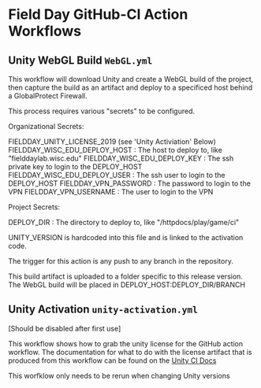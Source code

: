 # Field Day GitHub-CI Action Workflows

## Unity WebGL Build `WebGL.yml` 
This workflow will download Unity and create a WebGL build of the project, then capture the build as an artifact and deploy to a specificed host behind a GlobalProtect Firewall. 

This process requires various "secrets" to be configured.

Organizational Secrets:

FIELDDAY_UNITY_LICENSE_2019 (see 'Unity Activiation' Below)
FIELDDAY_WISC_EDU_DEPLOY_HOST : The host to deploy to, like "fielddaylab.wisc.edu"
FIELDDAY_WISC_EDU_DEPLOY_KEY : The ssh private key to login to the DEPLOY_HOST
FIELDDAY_WISC_EDU_DEPLOY_USER : The ssh user to login to the DEPLOY_HOST
FIELDDAY_VPN_PASSWORD : The password to login to the VPN
FIELDDAY_VPN_USERNAME : The user to login to the VPN

Project Secrets:

DEPLOY_DIR : The directory to deploy to, like "/httpdocs/play/game/ci"

UNITY_VERSION is hardcoded into this file and is linked to the activation code. 

The trigger for this action is any push to any branch in the repository.

This build artifact is uploaded to a folder specific to this release version.
The WebGL build will be placed in DEPLOY_HOST:DEPLOY_DIR/BRANCH

## Unity Activation `unity-activation.yml`

[Should be disabled after first use]

This workflow shows how to grab the unity license for the GitHub action workflow.  The 
documentation for what to do with the license artifact that is produced from this workflow 
can be found on the [Unity CI Docs](https://unity-ci.com/docs/github/activation)

This worfklow only needs to be rerun when changing Unity versions 
